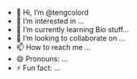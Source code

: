 - 👋 Hi, I’m @tengcolord
- 👀 I’m interested in  ...
- 🌱 I’m currently learning Bio stuff...
- 💞️ I’m looking to collaborate on ...
- 📫 How to reach me ...
- 😄 Pronouns: ...
- ⚡ Fun fact: ...

<!---
tengcolord/tengcolord is a ✨ special ✨ repository because its `README.md` (this file) appears on your GitHub profile.
You can click the Preview link to take a look at your changes.
--->
